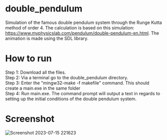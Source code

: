 # double_pendulum
Simulation of the famous double pendulum system through the Runge Kutta method of order 4. The calculation is based on this simulation:
https://www.myphysicslab.com/pendulum/double-pendulum-en.html. The animation is made using the SDL library. 

# How to run

Step 1: Download all the files. \
Step 2: Via a terminal go to the double_pendulum directory. \
Step 3: Enter the "mingw32-make -f makefile" command. This should create a main.exe in the same folder \
Step 4: Run main.exe. The command prompt will output a text in regards to setting up the initial conditions of the double pendulum system. 

# Screenshot
![Screenshot 2023-07-15 221623](https://github.com/famecryptic/double_pendulum/assets/124629735/ad067964-3566-4643-88e1-7a890af09df8)
